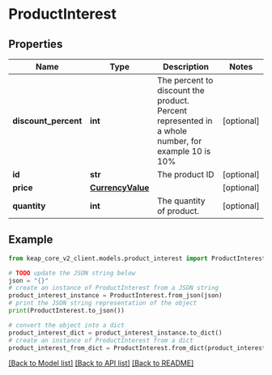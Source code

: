 # ProductInterest


## Properties

Name | Type | Description | Notes
------------ | ------------- | ------------- | -------------
**discount_percent** | **int** | The percent to discount the product. Percent represented in a whole number, for example 10 is 10% | [optional] 
**id** | **str** | The product ID | [optional] 
**price** | [**CurrencyValue**](CurrencyValue.md) |  | [optional] 
**quantity** | **int** | The quantity of product. | [optional] 

## Example

```python
from keap_core_v2_client.models.product_interest import ProductInterest

# TODO update the JSON string below
json = "{}"
# create an instance of ProductInterest from a JSON string
product_interest_instance = ProductInterest.from_json(json)
# print the JSON string representation of the object
print(ProductInterest.to_json())

# convert the object into a dict
product_interest_dict = product_interest_instance.to_dict()
# create an instance of ProductInterest from a dict
product_interest_from_dict = ProductInterest.from_dict(product_interest_dict)
```
[[Back to Model list]](../README.md#documentation-for-models) [[Back to API list]](../README.md#documentation-for-api-endpoints) [[Back to README]](../README.md)



